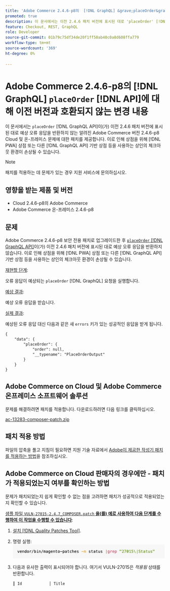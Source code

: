 ```yaml
---
title: 'Adobe Commerce 2.4.6-p8의  [!DNL GraphQL] &grave;placeOrder&grave; [!DNL API] 에 대한 이전 버전과 호환되지 않는 변경 내용'
promoted: true
description: 이 문서에서는 이전 2.4.6 패치 버전에 표시된 대로 'placeOrder' [!DNL GraphQL API] 가 예상 오류 응답을 반환하지 않는 알려진 Adobe Commerce 버전 2.4.6-p8 Cloud 및 온-프레미스 문제에 대한 패치를 제공합니다. 이로 인해 PWA 상점 또는 다른  [!DNL GraphQL API] 기반 상점을 사용하는 상인의 체크아웃 환경이 손상될 수 있습니다.
feature: Checkout, REST, GraphQL
role: Developer
source-git-commit: 01b79c75df34de20f1ff50ab40c0a8d608ffa779
workflow-type: tm+mt
source-wordcount: '369'
ht-degree: 0%

---
```


# Adobe Commerce 2.4.6-p8의 [!DNL GraphQL] `placeOrder` [!DNL API]에 대해 이전 버전과 호환되지 않는 변경 내용

이 문서에서는 `placeOrder` [!DNL GraphQL API]이(가) 이전 2.4.6 패치 버전에 표시된 대로 예상 오류 응답을 반환하지 않는 알려진 Adobe Commerce 버전 2.4.6-p8 Cloud 및 온-프레미스 문제에 대한 패치를 제공합니다. 이로 인해 상점을 위해 [!DNL PWA] 상점 또는 다른 [!DNL GraphQL API] 기반 상점 등을 사용하는 상인의 체크아웃 환경이 손상될 수 있습니다.

>[!NOTE]
>
>패치를 적용하는 데 문제가 있는 경우 지원 서비스에 문의하십시오.

## 영향을 받는 제품 및 버전

* Cloud 2.4.6-p8의 Adobe Commerce
* Adobe Commerce 온-프레미스 2.4.6-p8

## 문제

Adobe Commerce 2.4.6-p8 보안 전용 패치로 업그레이드한 후 [`placeOrder` [!DNL GraphQL API]](https://developer.adobe.com/commerce/webapi/graphql/schema/cart/mutations/place-order/)이(가) 이전 2.4.6 패치 버전에 표시된 대로 예상 오류 응답을 반환하지 않습니다. 이로 인해 상점을 위해 [!DNL PWA] 상점 또는 다른 [!DNL GraphQL API] 기반 상점 등을 사용하는 상인의 체크아웃 환경이 손상될 수 있습니다.

<u>재현할 단계</u>:

오류 응답이 예상되는 `placeOrder` [!DNL GraphQL] 요청을 실행합니다.

<u>예상 결과</u>:

예상 오류 응답을 받습니다.

<u>실제 결과</u>:

예상된 오류 응답 대신 다음과 같은 새 `errors` 키가 있는 성공적인 응답을 받게 됩니다.

```
{
    "data": {
        "placeOrder": {
            "order": null,
            "__typename": "PlaceOrderOutput"
        }
    }
}
```

## Adobe Commerce on Cloud 및 Adobe Commerce 온프레미스 소프트웨어 솔루션

문제를 해결하려면 패치를 적용합니다.
다운로드하려면 다음 링크를 클릭하십시오.

[ac-13283-composer-patch.zip](assets/ac-13283-composer-patch.zip)

## 패치 적용 방법

파일의 압축을 풀고 지침이 필요하면 지원 기술 자료에서 [Adobe이 제공한 작성기 패치를 적용하는 방법](https://experienceleague.adobe.com/docs/commerce-knowledge-base/kb/how-to/how-to-apply-a-composer-patch-provided-by-magento.html?lang=ko)을 참조하십시오.

## Adobe Commerce on Cloud 판매자의 경우에만 - 패치가 적용되었는지 여부를 확인하는 방법

문제가 패치되었는지 쉽게 확인할 수 없는 점을 고려하면 패치가 성공적으로 적용되었는지 확인할 수 있습니다.

<u>샘플 파일 `VULN-27015-2.4.7_COMPOSER.patch` **을(를) 예로 사용하여 다음 단계를 수행하여 이 작업을 수행할 수 있습니다</u>**:

1. [설치 [!DNL Quality Patches Tool]](https://experienceleague.adobe.com/docs/commerce-operations/tools/quality-patches-tool/usage.html?lang=ko).
1. 명령 실행: <br>
   ![ac-13283-tell-if-patch-applied-code](assets/cve-2024-34102-tell-if-patch-applied-code.png)
1. 다음과 유사한 출력이 표시되어야 합니다. 여기서 VULN-27015은 *적용됨* 상태를 반환합니다.

   ```bash
   ║ Id            │ Title                                                        │ Category        │ Origin                 │ Status      │ Details                                          ║ ║ N/A           │ ../m2-hotfixes/VULN-27015-2.4.7_COMPOSER_patch.patch      │ Other           │ Local                  │ Applied     │ Patch type: Custom                                
   ```

<!-- For Step 2:
     ```bash
    vendor/bin/magento-patches -n status |grep "27015\|Status"
     ```
-->

